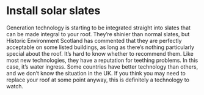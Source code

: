 # Install solar slates

<!-- 
cost and benefit unknown!

::::{grid} 2
:gutter: 2

:::{grid-item}
:columns: 1
```{image} ../images/cost-5.jpg
:width: 50px
:align: center
```
:::

:::{grid-item}
:columns: 1 
```{image} ../images/5-star.jpg
:width: 50px
:align: center
```
:::
::::
 -->

 Generation technology is starting to be integrated straight into slates that can be made integral to your roof.  They’re shinier than normal slates, but Historic Environment Scotland has commented that they are perfectly acceptable on some listed buildings, as long as there’s nothing particularly special about the roof.  It’s hard to know whether to recommend them.  Like most new technologies, they have a reputation for teething problems.  In this case, it’s water ingress. Some countries have better technology than others, and we don’t know the situation in the UK.   If you think you may need to replace your roof at some point anyway, this is definitely a technology to watch.